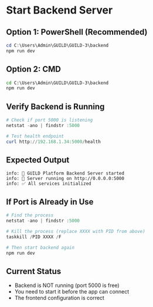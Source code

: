 # Start Backend Server

## Option 1: PowerShell (Recommended)
```powershell
cd C:\Users\Admin\GUILD\GUILD-3\backend
npm run dev
```

## Option 2: CMD
```cmd
cd C:\Users\Admin\GUILD\GUILD-3\backend
npm run dev
```

## Verify Backend is Running
```powershell
# Check if port 5000 is listening
netstat -ano | findstr :5000

# Test health endpoint
curl http://192.168.1.34:5000/health
```

## Expected Output
```
info: 🚀 GUILD Platform Backend Server started
info: 📍 Server running on http://0.0.0.0:5000
info: ✅ All services initialized
```

## If Port is Already in Use
```powershell
# Find the process
netstat -ano | findstr :5000

# Kill the process (replace XXXX with PID from above)
taskkill /PID XXXX /F

# Then start backend again
npm run dev
```

## Current Status
- Backend is NOT running (port 5000 is free)
- You need to start it before the app can connect
- The frontend configuration is correct



